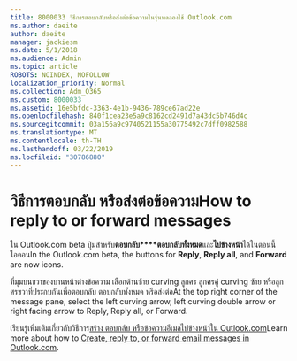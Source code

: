 ```yaml
---
title: 8000033 วิธีการตอบกลับหรือส่งต่อข้อความในรุ่นทดลองใช้ Outlook.com
ms.author: daeite
author: daeite
manager: jackiesm
ms.date: 5/1/2018
ms.audience: Admin
ms.topic: article
ROBOTS: NOINDEX, NOFOLLOW
localization_priority: Normal
ms.collection: Adm_O365
ms.custom: 8000033
ms.assetid: 16e5bfdc-3363-4e1b-9436-789ce67ad22e
ms.openlocfilehash: 840f1cea23e5a9c8162cd2491d7a43dc5b746d4c
ms.sourcegitcommit: 03a156a9c9740521155a30775492c7dff0982588
ms.translationtype: MT
ms.contentlocale: th-TH
ms.lasthandoff: 03/22/2019
ms.locfileid: "30786880"
---
```

# <a name="how-to-reply-to-or-forward-messages"></a><span data-ttu-id="2fad4-102">วิธีการตอบกลับ หรือส่งต่อข้อความ</span><span class="sxs-lookup"><span data-stu-id="2fad4-102">How to reply to or forward messages</span></span>

<span data-ttu-id="2fad4-103">ใน Outlook.com beta ปุ่มสำหรับ**ตอบกลับ\*\*\*\*ตอบกลับทั้งหมด**และ**ไปข้างหน้า**ได้ในตอนนี้ไอคอน</span><span class="sxs-lookup"><span data-stu-id="2fad4-103">In the Outlook.com beta, the buttons for **Reply**, **Reply all**, and **Forward** are now icons.</span></span> 
  
<span data-ttu-id="2fad4-104">ที่มุมบนขวาของบานหน้าต่างข้อความ เลือกด้านซ้าย curving ลูกศร ลูกศรคู่ curving ซ้าย หรือลูกศรขวาที่ประกบกันเพื่อตอบกลับ ตอบกลับทั้งหมด หรือส่งต่อ</span><span class="sxs-lookup"><span data-stu-id="2fad4-104">At the top right corner of the message pane, select the left curving arrow, left curving double arrow or right facing arrow to Reply, Reply all, or Forward.</span></span> 
  
<span data-ttu-id="2fad4-105">เรียนรู้เพิ่มเติมเกี่ยวกับวิธีการ[สร้าง ตอบกลับ หรือข้อความอีเมลไปข้างหน้าใน Outlook.com](https://go.microsoft.com/fwlink/p/?linkid=873141)</span><span class="sxs-lookup"><span data-stu-id="2fad4-105">Learn more about how to [Create, reply to, or forward email messages in Outlook.com](https://go.microsoft.com/fwlink/p/?linkid=873141).</span></span>
  


